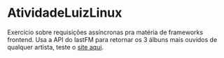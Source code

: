 ﻿# AtividadeLuizLinux

Exercício sobre requisições assíncronas pra matéria de frameworks frontend.
Usa a API do lastFM para retornar os 3 álbuns mais ouvidos de qualquer artista, teste o [site aqui](https://emid1-o.github.io/AtividadeLuizLinux/).
